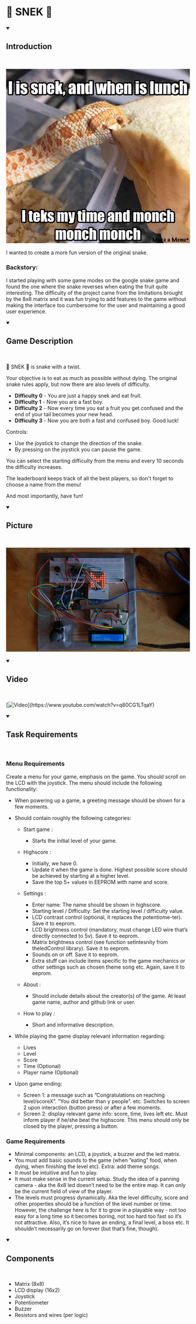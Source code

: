 # 🐍 SNEK 🐍

<details open><summary> <h2>Introduction</h2> </summary></br>

![SNEK](assets/SNEK.jpg)

I wanted to create a more fun version of the original snake.

### Backstory:

I started playing with some game modes on the google snake game and found the one where the snake reverses when eating the fruit quite interesting. The difficulty of the project came from the limitations brought by the 8x8 matrix and it was fun trying to add features to the game without making the interface too cumbersome for the user and maintaining a good user experience.

</details>



<details open><summary> <h2>Game Description</h2> </summary></br>

🐍 SNEK 🐍 is snake with a twist.

Your objective is to eat as much as possible without dying.
The original snake rules apply, but now there are also levels of difficulty. 

* <b>Difficulty 0</b> - You are just a happy snek and eat fruit.
* <b>Difficulty 1</b> - Now you are a fast boy.
* <b>Difficulty 2</b> - Now every time you eat a fruit you get confused and the end of your tail becomes your new head.
* <b>Difficulty 3</b> - Now you are both a fast and confused boy. Good luck!

Controls: 
* Use the joystick to change the direction of the snake.
* By pressing on the joystick you can pause the game.

You can select the starting difficulty from the menu and every 10 seconds the difficulty increases.

The leaderboard keeps track of all the best players, so don't forget to choose a name from the menu!

And most importantly, have fun!

</details>

<details open><summary> <h2>Picture</h2> </summary></br>

![Picture](assets/Picture.jpg)

</details>

<details open><summary> <h2>Video</h2> </summary></br>

[![Video](https://img.youtube.com/vi/q80CG1LTqaY/0.jpg?)](https://www.youtube.com/watch?v=q80CG1LTqaY)

</details>

<details open><summary> <h2>Task Requirements</h2> </summary></br>

### Menu Requirements

Create a menu for your game, emphasis on the game.  You should scroll on the LCD with the joystick.  The menu should include the following functionality:
 
* When powering up a game, a greeting message should be shown for a few moments.
* Should contain roughly the following categories:
  
  * Start game : 
    * Starts the initial level of your game.
  
  * Highscore :
    * Initially, we have 0.
    * Update  it  when  the  game  is  done.   Highest  possible  score should be achieved by starting at a higher level.
    * Save the top 5+ values in EEPROM with name and score.
  
  * Settings :
    * Enter name: The name should be shown in highscore.
    * Starting  level / Difficulty:  Set  the  starting  level / difficulty value. 
    * LCD contrast control (optional, it replaces the potentiome-ter).  Save it to eeprom.
    * LCD brightness control (mandatory, must change LED wire that’s directly connected to 5v).  Save it to eeprom.
    * Matrix brightness control (see function setIntesnity from theledControl library).  Save it to eeprom.
    * Sounds on or off.  Save it to eeprom.
    * Extra stuff can include items specific to the game mechanics or other settings such as chosen theme song etc.  Again, save it to eeprom.
    
  * About : 
    * Should include details about the creator(s) of the game. At least game name, author and github link or user.
    
  * How to play :
    * Short and informative description.

* While playing the game display relevant information regarding:  
  * Lives
  * Level
  * Score
  * Time (Optional)
  * Player name (Optional)
  
* Upon game ending: 
  * Screen 1: a message such as ”Congratulations on reaching level/scoreX”.  "You did better than y people".  etc.  Switches to screen 2 upon interaction (button press) or after a few moments.
  * Screen 2:  display relevant game info:  score, time, lives left etc. Must  inform  player  if  he/she  beat  the  highscore. This menu should only be closed by the player, pressing a button.

### Game Requirements

* Minimal components: an LCD, a joystick, a buzzer and the led matrix.
* You must add basic sounds to the game (when ”eating” food, when dying, when finishing the level etc). Extra: add theme songs.
* It must be intuitive and fun to play.
* It must make sense in the current setup. Study the idea of a panning camera - aka the 8x8 led doesn’t need to be the entire map. It can only be the current field of view of the player.
* The levels must progress dynamically. Aka the level difficulty, score and other properties should be a function of the level number or time. However, the challenge here is for it to grow in a playable way - not too easy for a long time so it becomes boring, not too hard too fast so it’s not attractive. Also, it’s nice to have an ending, a final level, a boss etc. It shouldn’t necessarily go on forever (but that’s fine, though).

</details>

<details open><summary> <h2>Components</h2> </summary></br>

* Matrix (8x8)
* LCD display (16x2)
* Joystick
* Potentiometer
* Buzzer
* Resistors and wires (per logic)

</details>